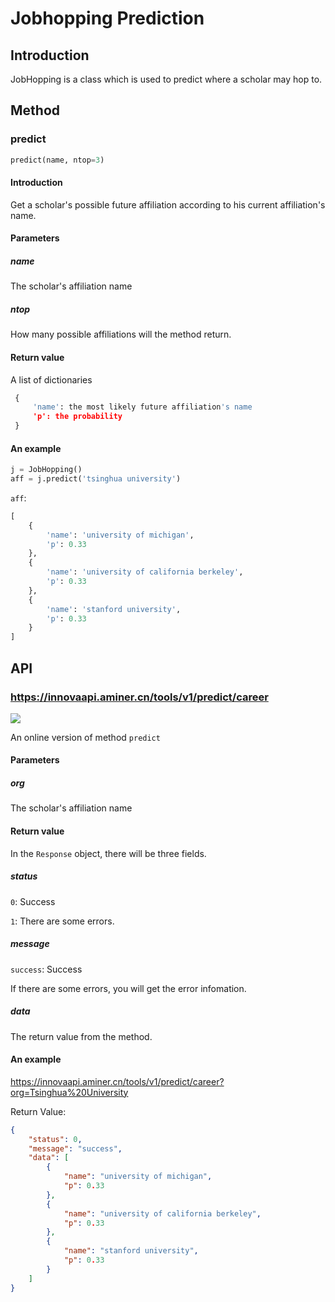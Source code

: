 # Jobhopping Prediction

## Introduction

JobHopping is a class which is used to predict where a scholar may hop to.

## Method

### predict

```python
predict(name, ntop=3)
```

#### Introduction

Get a scholar's possible future affiliation according to his current affiliation's name.

#### Parameters

##### name

The scholar's affiliation name

##### ntop

How many possible affiliations will the method return.

#### Return value

A list of dictionaries

```python
 {
     'name': the most likely future affiliation's name
     'p': the probability
 }
```

#### An example

```python
j = JobHopping()
aff = j.predict('tsinghua university')
```

`aff`:

```python
[
    {
        'name': 'university of michigan',
        'p': 0.33
    }, 
    {
        'name': 'university of california berkeley',
        'p': 0.33
    }, 
    {
        'name': 'stanford university',
        'p': 0.33
    }
]
```

## API

### https://innovaapi.aminer.cn/tools/v1/predict/career

![](https://img.shields.io/badge/http-get-brightgreen.svg)

An online version of method `predict`

#### Parameters

##### org

The scholar's affiliation name   

#### Return value

In the `Response` object, there will be three fields.

##### status

`0`: Success

`1`: There are some errors.

##### message

`success`: Success

If there are some errors, you will get the error infomation.

##### data

The return value from the method.

#### An example

https://innovaapi.aminer.cn/tools/v1/predict/career?org=Tsinghua%20University

Return Value:

```json
{
    "status": 0,
    "message": "success",
    "data": [
        {
            "name": "university of michigan",
            "p": 0.33
        },
        {
            "name": "university of california berkeley",
            "p": 0.33
        },
        {
            "name": "stanford university",
            "p": 0.33
        }
    ]
}
```


